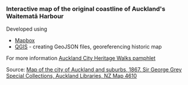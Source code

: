 ### Interactive map of the original coastline of Auckland's Waitematā Harbour

Developed using 
* [Mapbox](https://www.mapbox.com/)
* [QGIS](https://qgis.org/en/site/) - creating GeoJSON files, georeferencing historic map

For more information
[Auckland City Heritage Walks pamphlet](https://www.aucklandcouncil.govt.nz/arts-culture-heritage/heritage-walks-places/Documents/auckland-city-heritage-walks-original-shoreline.pdf)

Source: 
[Map of the city of Auckland and suburbs, 1867. Sir George Grey Special Collections, Auckland Libraries, NZ Map 4610](http://www.aucklandcity.govt.nz/dbtw-wpd/exec/dbtwpub.dll?BU=http%3A%2F%2Fwww.aucklandcity.govt.nz%2Fdbtw-wpd%2FHeritageImages%2Findex.htm&AC=QBE_QUERY&TN=heritageimages&QF0=ID&NP=2&MR=5&RF=HIORecordSearch&QI0=%3D%22NZ%20Map%204610%22)